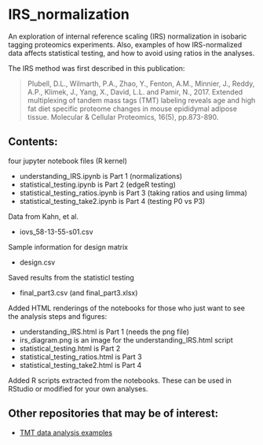 # IRS_normalization
An exploration of internal reference scaling (IRS) normalization in isobaric tagging proteomics experiments. Also, examples of how IRS-normalized data affects statistical testing, and how to avoid using ratios in the analyses. 

The IRS method was first described in this publication:
> Plubell, D.L., Wilmarth, P.A., Zhao, Y., Fenton, A.M., Minnier, J., Reddy, A.P., Klimek, J., Yang, X., David, L.L. and Pamir, N., 2017. Extended multiplexing of tandem mass tags (TMT) labeling reveals age and high fat diet specific proteome changes in mouse epididymal adipose tissue. Molecular & Cellular Proteomics, 16(5), pp.873-890. 

## Contents:
four jupyter notebook files (R kernel)
* understanding_IRS.ipynb is Part 1 (normalizations)
* statistical_testing.ipynb is Part 2 (edgeR testing)
* statistical_testing_ratios.ipynb is Part 3 (taking ratios and using limma)
* statistical_testing_take2.ipynb is Part 4 (testing P0 vs P3)

Data from Kahn, et al.
* iovs_58-13-55-s01.csv

Sample information for design matrix
* design.csv

Saved results from the statisticl testing
* final_part3.csv (and final_part3.xlsx)

Added HTML renderings of the notebooks for those who just want to see the analysis steps and figures:
* understanding_IRS.html is Part 1 (needs the png file)
* irs_diagram.png is an image for the understanding_IRS.html script
* statistical_testing.html is Part 2
* statistical_testing_ratios.html is Part 3
* statistical_testing_take2.html is Part 4

Added R scripts extracted from the notebooks. These can be used in RStudio or modified for your own analyses.

## Other repositories that may be of interest:
* [TMT data analysis examples](https://github.com/pwilmart/TMT_analysis_examples.git)
